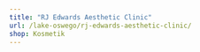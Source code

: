 ```yaml
---
title: "RJ Edwards Aesthetic Clinic"
url: /lake-oswego/rj-edwards-aesthetic-clinic/
shop: Kosmetik
---
```


